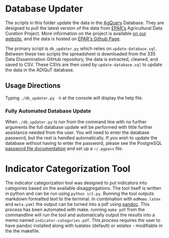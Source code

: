 # Database Updater

The scripts in this folder update the data in the [AgQuery][agq] Database. They
are designed to pull the latest version of the data from [EPAR's][epar] 
Agricultural Data Curation Project. More information on the project is available
[on our website][curation], and the data is hosted on [EPAR's Github
Page][datadis]. 

The primary script is `db_updater.py` which relies on `update-database.sql`. 
Between these two scripts the spreadsheet is downloaded from the 335 Data 
Dissemination GitHub repository, the data is extracted, cleaned, and saved to
CSV. These CSVs are then used by `update-database.sql` to update the data in the
ADIQuT database.

## Usage Directions

Typing `./db_updater.py -h` at the console will display the help file.

### Fully Automated Database Update

When `./db_updater.py` is run from the command line with no further arguments
the full database update will be performed with little further assistance
needed from the user. You will need to enter the database password, but the
rest is handled automatically. If you wish to update the database without
having to enter the password, please see the PostgreSQL [password file
documentation][pgpass] and set up a `~/.pgpass` file.


# Indicator Categorization Tool

The indicator categorization tool was designed to put indicators into categories
based on the available disaggregations. The tool itself is written in python 
and can be run using `python ict.py`. Running the tool outputs markdown 
formatted text to the terminal. In combination with `mdMemo.latex` and 
`meta.yaml` the output can be turned into a pdf using [pandoc][pandoc]. This process has been automated with make. running `make pdf` from the commandline
will run the tool and automatically output the results into a memo named
`indicator-categories.pdf`. This process requires the user to have pandoc
installed along with lualatex (default) or xelatex - modifiable in the the 
makefile.

[agq]:      https://www.agquery.org
[epar]:     https://evans.uw.edu/policy-impact/epar
[curation]: https://evans.uw.edu/policy-impact/epar/agricultural-development-data-curation
[datadis]:  https://github.com/EvansSchoolPolicyAnalysisAndResearch/335_Data-Dissemination
[pandoc]:	https://pandoc.org/
[pgpass]:   https://www.postgresql.org/docs/10/libpq-pgpass.html
